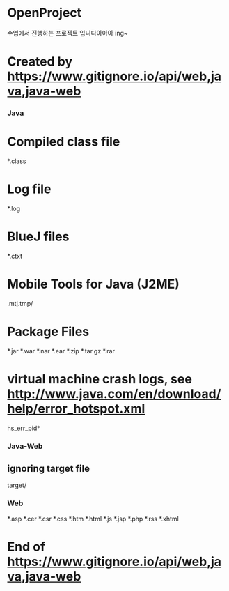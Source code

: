 # OpenProject
수업에서 진행하는 프로젝트 입니다아아아  ing~



# Created by https://www.gitignore.io/api/web,java,java-web

### Java ###
# Compiled class file
*.class

# Log file
*.log

# BlueJ files
*.ctxt

# Mobile Tools for Java (J2ME)
.mtj.tmp/

# Package Files #
*.jar
*.war
*.nar
*.ear
*.zip
*.tar.gz
*.rar

# virtual machine crash logs, see http://www.java.com/en/download/help/error_hotspot.xml
hs_err_pid*

### Java-Web ###
## ignoring target file
target/

### Web ###
*.asp
*.cer
*.csr
*.css
*.htm
*.html
*.js
*.jsp
*.php
*.rss
*.xhtml


# End of https://www.gitignore.io/api/web,java,java-web
